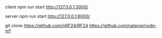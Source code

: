 

client
npm run start
http://127.0.0.1:3000/

server
npm run start
http://127.0.0.1:8000/




git clone https://github.com/nRF24/RF24
https://github.com/natevw/node-nrf

